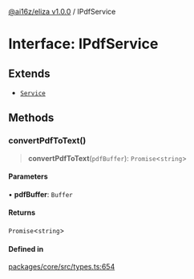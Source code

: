 [@ai16z/eliza v1.0.0](../index.md) / IPdfService

# Interface: IPdfService

## Extends

- [`Service`](../classes/Service.md)

## Methods

### convertPdfToText()

> **convertPdfToText**(`pdfBuffer`): `Promise`\<`string`\>

#### Parameters

• **pdfBuffer**: `Buffer`

#### Returns

`Promise`\<`string`\>

#### Defined in

[packages/core/src/types.ts:654](https://github.com/ai16z/eliza/blob/main/packages/core/src/types.ts#L654)
